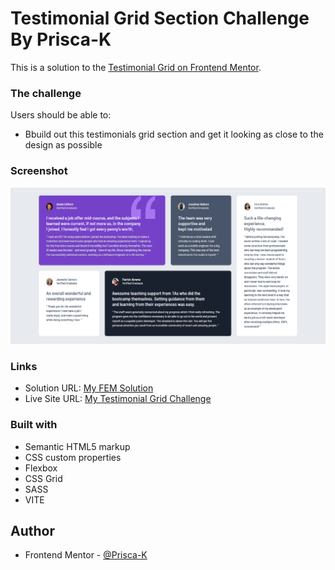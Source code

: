 # Testimonial Grid Section Challenge By Prisca-K

This is a solution to the [Testimonial Grid on Frontend Mentor](https://www.frontendmentor.io/challenges/testimonials-grid-section-Nnw6J7Un7).

### The challenge

Users should be able to:

- Bbuild out this testimonials grid section and get it looking as close to the design as possible

### Screenshot

![Screenshot of solution](./assets/images/my_screenshot.png)

### Links

- Solution URL: [My FEM Solution](https://www.frontendmentor.io/challenges/testimonial-grid-RMydElrlOj?tab=solutions)
- Live Site URL: [My Testimonial Grid Challenge](https://testimonial-grid-fem.vercel.app/)

### Built with

- Semantic HTML5 markup
- CSS custom properties
- Flexbox
- CSS Grid
- SASS
- VITE

## Author

- Frontend Mentor - [@Prisca-K](https://www.frontendmentor.io/profile/Prisca-K)
